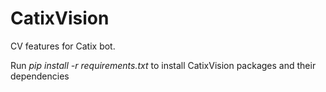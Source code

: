 # CatixVision
CV features for Catix bot.

Run *pip install -r requirements.txt* to install CatixVision packages and their dependencies
